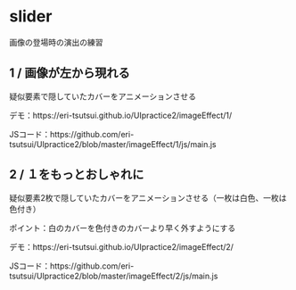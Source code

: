 <h1>slider</h1>
画像の登場時の演出の練習

<h2>1 / 画像が左から現れる</h2>
<p>疑似要素で隠していたカバーをアニメーションさせる</p>
<p>デモ：https://eri-tsutsui.github.io/UIpractice2/imageEffect/1/</p>
<p>JSコード：https://github.com/eri-tsutsui/UIpractice2/blob/master/imageEffect/1/js/main.js</p>

<h2>2 / １をもっとおしゃれに</h2>
<p>疑似要素2枚で隠していたカバーをアニメーションさせる（一枚は白色、一枚は色付き）</p>
<p>ポイント：白のカバーを色付きのカバーより早く外すようにする</p>
<p>デモ：https://eri-tsutsui.github.io/UIpractice2/imageEffect/2/</p>
<p>JSコード：https://github.com/eri-tsutsui/UIpractice2/blob/master/imageEffect/2/js/main.js</p>
